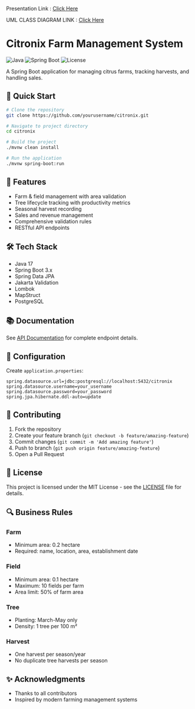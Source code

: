 Presentation Link : [Click Here](https://slidesgo.com/editor/share/9d8f0ec6-bf68-4719-8bf5-67c5ed12206f?embed=0&expires=1732466809&signature=f63aefefd0cf0bc7c0dd7a55e22c2be66ffdc8506317fc6cac40f209b5d0b368)


UML CLASS DIAGRAM LINK : [Click Here](https://excalidraw.com/#json=Qnno1zps2YDBTsLIIUlSU,iSZn7hp4gkzK0140cX1C1A)

# Citronix Farm Management System

![Java](https://img.shields.io/badge/Java-17-orange)
![Spring Boot](https://img.shields.io/badge/Spring%20Boot-3.x-green)
![License](https://img.shields.io/badge/license-MIT-blue)

A Spring Boot application for managing citrus farms, tracking harvests, and handling sales.

## 🚀 Quick Start

```bash
# Clone the repository
git clone https://github.com/yourusername/citronix.git

# Navigate to project directory
cd citronix

# Build the project
./mvnw clean install

# Run the application
./mvnw spring-boot:run
```

## 🌟 Features

- Farm & field management with area validation
- Tree lifecycle tracking with productivity metrics
- Seasonal harvest recording
- Sales and revenue management
- Comprehensive validation rules
- RESTful API endpoints

## 🛠️ Tech Stack

- Java 17
- Spring Boot 3.x
- Spring Data JPA
- Jakarta Validation
- Lombok
- MapStruct
- PostgreSQL

## 📚 Documentation
See [API Documentation](https://documenter.getpostman.com/view/32810253/2sAYBUDsK7) for complete endpoint details.

## 🔧 Configuration

Create `application.properties`:

```properties
spring.datasource.url=jdbc:postgresql://localhost:5432/citronix
spring.datasource.username=your_username
spring.datasource.password=your_password
spring.jpa.hibernate.ddl-auto=update
```

## 🤝 Contributing

1. Fork the repository
2. Create your feature branch (`git checkout -b feature/amazing-feature`)
3. Commit changes (`git commit -m 'Add amazing feature'`)
4. Push to branch (`git push origin feature/amazing-feature`)
5. Open a Pull Request

## 📝 License

This project is licensed under the MIT License - see the [LICENSE](LICENSE) file for details.

## 🔍 Business Rules

### Farm
- Minimum area: 0.2 hectare
- Required: name, location, area, establishment date

### Field
- Minimum area: 0.1 hectare
- Maximum: 10 fields per farm
- Area limit: 50% of farm area

### Tree
- Planting: March-May only
- Density: 1 tree per 100 m²

### Harvest
- One harvest per season/year
- No duplicate tree harvests per season

## ✨ Acknowledgments

- Thanks to all contributors
- Inspired by modern farming management systems

